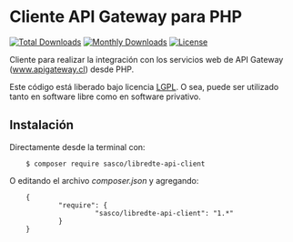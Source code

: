 Cliente API Gateway para PHP
============================

[![Total Downloads](https://poser.pugx.org/sasco/libredte-api-client/downloads)](https://packagist.org/packages/sasco/libredte-api-client)
[![Monthly Downloads](https://poser.pugx.org/sasco/libredte-api-client/d/monthly)](https://packagist.org/packages/sasco/libredte-api-client)
[![License](https://poser.pugx.org/sasco/libredte-api-client/license)](https://packagist.org/packages/sasco/libredte-api-client)

Cliente para realizar la integración con los servicios web de API Gateway (www.apigateway.cl) desde PHP.

Este código está liberado bajo licencia [LGPL](http://www.gnu.org/licenses/lgpl-3.0.en.html).
O sea, puede ser utilizado tanto en software libre como en software privativo.

Instalación
-----------

Directamente desde la terminal con:

        $ composer require sasco/libredte-api-client

O editando el archivo *composer.json* y agregando:

        {
                "require": {
                         "sasco/libredte-api-client": "1.*"
                }
        }
